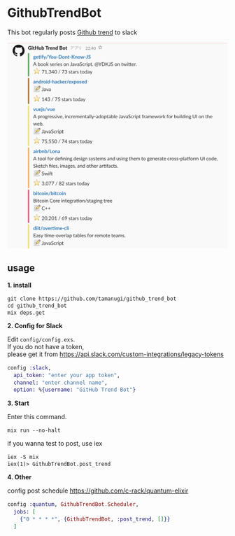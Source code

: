 # GithubTrendBot

This bot regularly posts [Github trend](https://github.com/trending) to slack

![screenshot](screenshot.png)

## usage

**1. install**

```
git clone https://github.com/tamanugi/github_trend_bot
cd github_trend_bot 
mix deps.get 
```

**2. Config for Slack**

Edit `config/config.exs`.  
If you do not have a token,  
please get it from https://api.slack.com/custom-integrations/legacy-tokens

```elixir
config :slack,
  api_token: "enter your app token",
  channel: "enter channel name",
  option: %{username: "GitHub Trend Bot"}
```

**3. Start**

Enter this command.

```
mix run --no-halt
```

if you wanna test to post, use iex

```
iex -S mix
iex(1)> GithubTrendBot.post_trend
```

**4. Other**

config post schedule
https://github.com/c-rack/quantum-elixir

```elixir
config :quantum, GithubTrendBot.Scheduler,
  jobs: [
    {"0 * * * *", {GithubTrendBot, :post_trend, []}}
  ]
```
